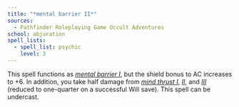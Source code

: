 ```yaml
---
title: "*mental barrier II*"
sources:
  - Pathfinder Roleplaying Game Occult Adventures
school: abjuration
spell_lists:
  - spell_list: psychic
    level: 3
---
```


This spell functions as [*mental barrier I*](/spells/mental-barrier-i/), but the shield bonus to AC increases to +6. In addition, you take half damage from [*mind thrust I*](/spells/mind-thrust-i/), [*II*](/spells/mind-thrust-ii/), and [*III*](/spells/mind-thrust-iii/) (reduced to one-quarter on a successful Will save). This spell can be undercast.
